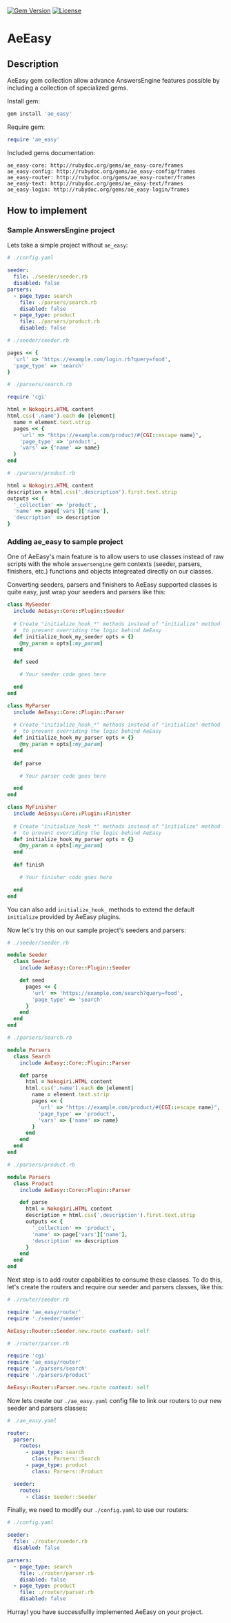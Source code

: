 [![Gem Version](https://badge.fury.io/rb/ae_easy.svg)](http://github.com/answersengine/ae_easy/releases)
[![License](http://img.shields.io/badge/license-MIT-yellowgreen.svg)](#license)

# AeEasy
## Description

AeEasy gem collection allow advance AnswersEngine features possible by including a collection of specialized gems.

Install gem:
```ruby
gem install 'ae_easy'
```

Require gem:
```ruby
require 'ae_easy'
```

Included gems documentation:
```
ae_easy-core: http://rubydoc.org/gems/ae_easy-core/frames
ae_easy-config: http://rubydoc.org/gems/ae_easy-config/frames
ae_easy-router: http://rubydoc.org/gems/ae_easy-router/frames
ae_easy-text: http://rubydoc.org/gems/ae_easy-text/frames
ae_easy-login: http://rubydoc.org/gems/ae_easy-login/frames
```

## How to implement

### Sample AnswersEngine project

Lets take a simple project without `ae_easy`:

```yaml
# ./config.yaml

seeder:
  file: ./seeder/seeder.rb
  disabled: false
parsers:
  - page_type: search
    file: ./parsers/search.rb
    disabled: false
  - page_type: product
    file: ./parsers/product.rb
    disabled: false
```

```ruby
# ./seeder/seeder.rb

pages << {
  'url' => 'https://example.com/login.rb?query=food',
  'page_type' => 'search'
}
```

```ruby
# ./parsers/search.rb

require 'cgi'

html = Nokogiri.HTML content
html.css('.name').each do |element|
  name = element.text.strip
  pages << {
    'url' => "https://example.com/product/#{CGI::escape name}",
    'page_type' => 'product',
    'vars' => {'name' => name}
  }
end
```

```ruby
# ./parsers/product.rb

html = Nokogiri.HTML content
description = html.css('.description').first.text.strip
outputs << {
  '_collection' => 'product',
  'name' => page['vars']['name'],
  'description' => description
}
```

### Adding ae_easy to sample project

One of AeEasy's main feature is to allow users to use classes instead of raw scripts with the whole `answersengine` gem contexts (seeder, parsers, finishers, etc.) functions and objects integreated directly on our classes.

Converting seeders, parsers and finishers to AeEasy supported classes is quite easy, just wrap your seeders and parsers like this:

```ruby
class MySeeder
  include AeEasy::Core::Plugin::Seeder
  
  # Create "initialize_hook_*" methods instead of "initialize" method
  #  to prevent overriding the logic behind AeEasy
  def initialize_hook_my_seeder opts = {}
    @my_param = opts[:my_param]
  end

  def seed

    # Your seeder code goes here

  end
end
```

```ruby
class MyParser
  include AeEasy::Core::Plugin::Parser
  
  # Create "initialize_hook_*" methods instead of "initialize" method
  #  to prevent overriding the logic behind AeEasy
  def initialize_hook_my_parser opts = {}
    @my_param = opts[:my_param]
  end
  
  def parse

    # Your parser code goes here

  end
end
```

```ruby
class MyFinisher
  include AeEasy::Core::Plugin::Finisher
  
  # Create "initialize_hook_*" methods instead of "initialize" method
  #  to prevent overriding the logic behind AeEasy
  def initialize_hook_my_parser opts = {}
    @my_param = opts[:my_param]
  end
  
  def finish

    # Your finisher code goes here

  end
end
```

You can also add `initialize_hook_` methods to extend the default `initialize` provided by AeEasy plugins.

Now let's try this on our sample project's seeders and parsers:

```ruby
# ./seeder/seeder.rb

module Seeder
  class Seeder
    include AeEasy::Core::Plugin::Seeder

    def seed
      pages << {
        'url' => 'https://example.com/search?query=food',
        'page_type' => 'search'
      }
    end
  end
end
```

```ruby
# ./parsers/search.rb

module Parsers
  class Search
    include AeEasy::Core::Plugin::Parser

    def parse
      html = Nokogiri.HTML content
      html.css('.name').each do |element|
        name = element.text.strip
        pages << {
          'url' => "https://example.com/product/#{CGI::escape name}",
          'page_type' => 'product',
          'vars' => {'name' => name}
        }
      end
    end
  end
end
```

```ruby
# ./parsers/product.rb

module Parsers
  class Product
    include AeEasy::Core::Plugin::Parser

    def parse
      html = Nokogiri.HTML content
      description = html.css('.description').first.text.strip
      outputs << {
        '_collection' => 'product',
        'name' => page['vars']['name'],
        'description' => description
      }
    end
  end
end
```

Next step is to add router capabilities to consume these classes. To do this, let's create the routers and require our seeder and parsers classes, like this:

```ruby
# ./router/seeder.rb

require 'ae_easy/router'
require './seeder/seeder'

AeEasy::Router::Seeder.new.route context: self
```

```ruby
# ./router/parser.rb

require 'cgi'
require 'ae_easy/router'
require './parsers/search'
require './parsers/product'

AeEasy::Router::Parser.new.route context: self
```

Now lets create our `./ae_easy.yaml` config file to link our routers to our new seeder and parsers classes:

```yaml
# ./ae_easy.yaml

router:
  parser:
    routes:
      - page_type: search
        class: Parsers::Search
      - page_type: product
        class: Parsers::Product

  seeder:
    routes:
      - class: Seeder::Seeder
```

Finally, we need to modify our `./config.yaml` to use our routers:

```yaml
# ./config.yaml

seeder:
  file: ./router/seeder.rb
  disabled: false

parsers:
  - page_type: search
    file: ./router/parser.rb
    disabled: false
  - page_type: product
    file: ./router/parser.rb
    disabled: false
```

Hurray! you have successfullly implemented AeEasy on your project.
